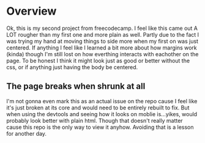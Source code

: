 # Overview

Ok, this is my second project from freecodecamp. I feel like this came out A LOT rougher than my first one and more plain as well.
Partly due to the fact I was trying my hand at moving things to side more when my first on was just centered.
If anything I feel like I learned a bit more about how margins work (kinda) though I'm still lost on how everthing interacts with eachother on the page.
To be honest I think it might look just as good or better without the css, or if anything just having the body be centered.

## The page breaks when shrunk at all

I'm not gonna even mark this as an actual issue on the repo cause I feel like it's just broken at its core and would need to be entirely rebuilt to fix.
But when using the devtools and seeing how it looks on moblie is...yikes, would probably look better with plain html. Though that doesn't really matter cause
this repo is the only way to view it anyhow. Avoiding that is a lesson for another day.
